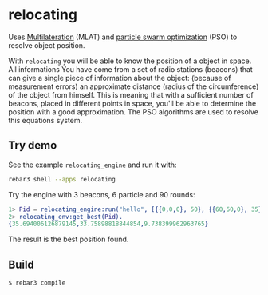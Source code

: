 relocating
==========

Uses [Multilateration](https://en.wikipedia.org/wiki/Multilateration) (MLAT)
and
[particle swarm optimization](https://en.wikipedia.org/wiki/Particle_swarm_optimization)
 (PSO) to resolve object position.

With `relocating` you will be able to know the position of a object in space.
All informations You have come from a set of radio stations (beacons) that can
give a single piece of information about the object:
(because of measurement errors) an approximate distance (radius of the
circumference) of the object from himself.
This is meaning that with a sufficient number of beacons, placed in different
points in space, you'll be able to determine the position with a good
approximation.
The PSO algorithms are used to resolve this equations system.

Try demo
--------

See the example `relocating_engine` and run it with:

```bash
rebar3 shell --apps relocating
```

Try the engine with 3 beacons, 6 particle and 90 rounds:


```erlang
1> Pid = relocating_engine:run("hello", [{{0,0,0}, 50}, {{60,60,0}, 35}, {{80,0,0}, 57}], 6, 90).
2> relocating_env:get_best(Pid).
{35.694006126879145,33.75898818844854,9.738399962963765}
```

The result is the best position found.


Build
-----

    $ rebar3 compile
